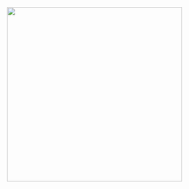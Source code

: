 <center><img src="https://cdn.jsdelivr.net/gh/devicons/devicon@latest/icons/css3/css3-original.svg" width=400 height=400 /></center>
